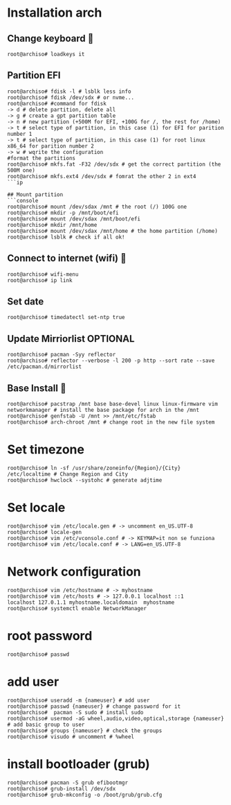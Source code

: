 # Installation arch

## Change keyboard 🎹
```console
root@archiso# loadkeys it
```

## Partition EFI
```console
root@archiso# fdisk -l # lsblk less info
root@archiso# fdisk /dev/sdx # or nvme...
root@archiso# #command for fdisk
-> d # delete partition, delete all
-> g # create a gpt partition table
-> n # new partition (+500M for EFI, +100G for /, the rest for /home)
-> t # select type of partition, in this case (1) for EFI for parition number 1
-> t # select type of partition, in this case (1) for root linux x86_64 for parition number 2
-> w # wqrite the configuration
#format the partitions
root@archiso# mkfs.fat -F32 /dev/sdx # get the correct partition (the 500M one)
root@archiso# mkfs.ext4 /dev/sdx # fomrat the other 2 in ext4
```ip 

## Mount partition 
```console
root@archiso# mount /dev/sdax /mnt # the root (/) 100G one
root@archiso# mkdir -p /mnt/boot/efi
root@archiso# mount /dev/sdax /mnt/boot/efi
root@archiso# mkdir /mnt/home
root@archiso# mount /dev/sdax /mnt/home # the home partition (/home)
root@archiso# lsblk # check if all ok!
```

## Connect to internet (wifi) 📡
```console
root@archiso# wifi-menu
root@archiso# ip link
```

## Set date 
```console
root@archiso# timedatectl set-ntp true
```

## Update Mirriorlist OPTIONAL
```console
root@archiso# pacman -Syy reflector
root@archiso# reflector --verbose -l 200 -p http --sort rate --save /etc/pacman.d/mirrorlist
```

## Base Install 🎅
```console
root@archiso# pacstrap /mnt base base-devel linux linux-firmware vim networkmanager # install the base package for arch in the /mnt  
root@archiso# genfstab -U /mnt >> /mnt/etc/fstab 
root@archiso# arch-chroot /mnt # change root in the new file system
```

# Set timezone
```console
root@archiso# ln -sf /usr/share/zoneinfo/{Region}/{City} /etc/localtime # Change Region and City
root@archiso# hwclock --systohc # generate adjtime
```


# Set locale
```console
root@archiso# vim /etc/locale.gen # -> uncomment en_US.UTF-8
root@archiso# locale-gen
root@archiso# vim /etc/vconsole.conf # -> KEYMAP=it non se funziona
root@archiso# vim /etc/locale.conf # -> LANG=en_US.UTF-8
```

# Network configuration
```console
root@archiso# vim /etc/hostname # -> myhostname
root@archiso# vim /etc/hosts # -> 127.0.0.1	localhost ::1		localhost 127.0.1.1	myhostname.localdomain	myhostname
root@archiso# systemctl enable NetworkManager
```

# root password
```console
root@archiso# passwd
```

# add user
```console
root@archiso# useradd -m {nameuser} # add user
root@archiso# passwd {nameuser} # change password for it
root@archiso#  pacman -S sudo # install sudo
root@archiso# usermod -aG wheel,audio,video,optical,storage {nameuser} # add basic group to user
root@archiso# groups {nameuser} # check the groups
root@archiso# visudo # uncomment # %wheel
```

# install bootloader (grub)
```console
root@archiso# pacman -S grub efibootmgr
root@archiso# grub-install /dev/sdx
root@archiso# grub-mkconfig -o /boot/grub/grub.cfg
```
